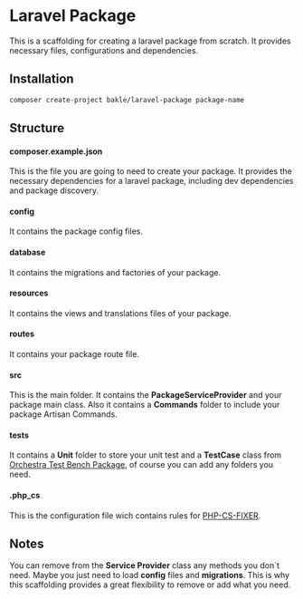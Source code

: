 # Laravel Package

This is a scaffolding for creating a laravel package from scratch. It provides necessary files, configurations and dependencies.

## Installation

```sh
composer create-project bakle/laravel-package package-name
```

## Structure

#### composer.example.json

This is the file you are going to need to create your package. It provides the necessary dependencies for a laravel package, including dev dependencies and package discovery.

#### config
It contains the package config files.

#### database
It contains the migrations and factories of your package.

#### resources
It contains the views and translations files of your package.

#### routes
It contains your package route file.

#### src
This is the main folder. It contains the **PackageServiceProvider** and your package main class. Also it contains a **Commands** folder to include your package Artisan Commands.

#### tests
It contains a **Unit** folder to store your unit test and a **TestCase** class from
[Orchestra Test Bench Package](https://github.com/orchestral/testbench), of course you can add any folders you need.

#### .php_cs
This is the configuration file wich contains rules for [PHP-CS-FIXER](https://github.com/FriendsOfPHP/PHP-CS-Fixer).

## Notes

You can remove from the **Service Provider** class any methods you don´t need. Maybe you just need to load **config** files and **migrations**. This is why this scaffolding provides a great flexibility to remove or add what you need.